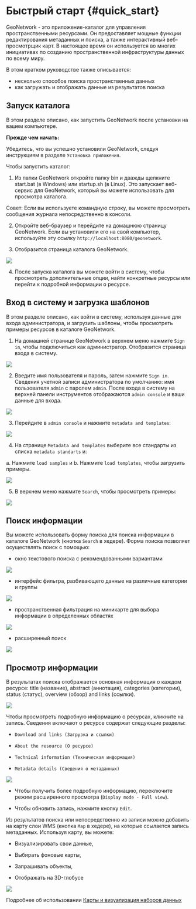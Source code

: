 # Быстрый старт {#quick_start}

GeoNetwork - это приложение-каталог для управления пространственными ресурсами. Он предоставляет мощные функции редактирования метаданных и поиска, а также интерактивный веб-просмотрщик карт. В настоящее время он используется во многих инициативах по созданию пространственной инфраструктуры данных по всему миру.

В этом кратком руководстве также описывается:

- несколько способов поиска пространственных данных
- как загружать и отображать данные из результатов поиска

## Запуск каталога

В этом разделе описано, как запустить GeoNetwork после установки на вашем компьютере.

**Прежде чем начать:**

Убедитесь, что вы успешно установили GeoNetwork, следуя инструкциям в разделе `Установка приложения`.

Чтобы запустить каталог:

1. Из папки GeoNetwork откройте папку bin и дважды щелкните start.bat (в Windows) или startup.sh (в Linux). Это запускает веб-сервис для GeoNetwork, который вы можете использовать для просмотра каталога.

Совет: Если вы используете командную строку, вы можете просмотреть сообщения журнала непосредственно в консоли.

2. Откройте веб-браузер и перейдите на домашнюю страницу GeoNetwork. Если вы установили его на свой компьютер, используйте эту ссылку ``http://localhost:8080/geonetwork``.

3. Отобразится страница каталога GeoNetwork.

![](../../install-guide/img/home-page.png)

4. После запуска каталога вы можете войти в систему, чтобы просмотреть дополнительные опции, найти конкретные ресурсы или перейти к подробной информации о ресурсе.




## Вход в систему и загрузка шаблонов

В этом разделе описано, как войти в систему, используя данные для входа администратора, и загрузить шаблоны, чтобы просмотреть примеры ресурсов в каталоге GeoNetwork.

1. На домашней странице GeoNetwork в верхнем меню нажмите `Sign in`, чтобы подключиться как администратор. Отобразится страница входа в систему.

![](../../install-guide/img/signin.png)

2. Введите имя пользователя и пароль, затем нажмите `Sign in`. Сведения учетной записи администратора по умолчанию: имя пользователя `admin` с паролем `admin`. После входа в систему на верхней панели инструментов отображаются `admin console` и ваши данные для входа.

![](../../install-guide/img/identified-user.png)

3. Перейдите в `admin console` и нажмите `metadata and templates`:

![](../../install-guide/img/metadata-and-templates.png)

4. На странице `Metadata and templates` выберите все стандарты из списка `metadata standarts` и:

a. Нажмите `load samples` и
b. Нажмите `load templates`, чтобы загрузить примеры.

![](../../install-guide/img/templates.png)

5. В верхнем меню нажмите `Search`, чтобы просмотреть примеры:

![](../../install-guide/img/once-samples-are-loaded.png)



## Поиск информации

Вы можете использовать форму поиска для поиска информации в каталоге GeoNetwork (кнопка `Search` в хедере). Форма поиска позволяет осуществлять поиск с помощью:

- окно текстового поиска с рекомендованными вариантами

![](img/full-text.png)

- интерфейс фильтра, разбивающего данные на различные категории и группы

![](img/facets.png)

- пространственная фильтрация на миникарте для выбора информации в определенных областях

![](img/spatial-filter.png)

- расширенный поиск

![](img/advanced.png)



## Просмотр информации

В результатах поиска отображается основная информация о каждом ресурсе: title (название), abstract (аннотация), categories (категории), status (статус), overview (обзор) and links (ссылки).

![](img/a-result.png)

Чтобы просмотреть подробную информацию о ресурсах, кликните на запись. Сведения включают о ресурсе содержат следующие разделы:

- `Download and links (Загрузка и ссылки)`

- `About the resource (О ресурсе)`

- `Technical information (Техническая информация)`

- `Metadata details (Сведения о метаданных)`

![](img/a-record.png)

- Чтобы получить более подробную информацию, переключите режим расширенного просмотра (`Display mode - Full view`).

- Чтобы обновить запись, нажмите кнопку `Edit`.


Из результатов поиска или непосредственно из записи можно добавить на карту слои WMS (кнопка `Map` в хедере), на которые ссылается запись метаданных. Используя карту, вы можете:

- Визуализировать свои данные,

- Выбирать фоновые карты,

- Запрашивать объекты,

- Отображать на 3D-глобусе

![](img/map-africa-basin.png)

Подробнее об использовании [Карты и визуализация наборов данных](../map/index.md)
